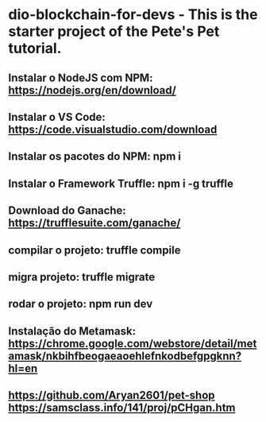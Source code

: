 # dio-blockchain-for-devs - This is the starter project of the Pete's Pet tutorial.

## Instalar o NodeJS com NPM: https://nodejs.org/en/download/

## Instalar o VS Code: https://code.visualstudio.com/download

## Instalar os pacotes do NPM: npm i

## Instalar o Framework Truffle: npm i -g truffle

## Download do Ganache: https://trufflesuite.com/ganache/

## compilar o projeto: truffle  compile 

## migra projeto: truffle migrate 

## rodar o projeto: npm run dev

## Instalação do Metamask: https://chrome.google.com/webstore/detail/metamask/nkbihfbeogaeaoehlefnkodbefgpgknn?hl=en

## https://github.com/Aryan2601/pet-shop  https://samsclass.info/141/proj/pCHgan.htm

